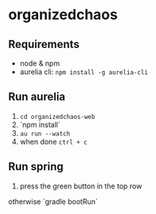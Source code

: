 # organizedchaos


## Requirements
- node & npm
- aurelia cli: `npm install -g aurelia-cli`

## Run aurelia
1. `cd organizedchaos-web`
2. ´npm install´
3. `au run --watch`
4. when done `ctrl + c`

## Run spring
1. press the green button in the top row

otherwise ´gradle bootRun´
